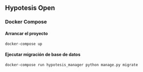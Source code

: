 ## Hypotesis Open

### Docker Compose

#### Arrancar el proyecto
```
docker-compose up
```
#### Ejecutar migración de base de datos
```
docker-compose run hypotesis_manager python manage.py migrate
```
